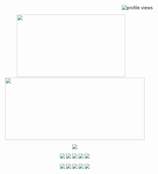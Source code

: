 
<p align="right">
  <img src="https://komarev.com/ghpvc/?username=Developer-Duck&label=Profile%20views&color=0e75b6&style=flat" alt="profile views" />
</p>

<p align="center" >
  <img src="https://github-readme-stats.vercel.app/api/top-langs/?username=Developer-Duck&layout=compact&langs_count=8&theme=tokyonight" 
       style="height: 200px; width: 350px;" />
  &nbsp;&nbsp;&nbsp;&nbsp;&nbsp;
  <img src="https://github-readme-stats.vercel.app/api?username=Developer-Duck&show_icons=true&theme=tokyonight" 
       style="height: 200px; width: 450px;" />
</p>
<p align="center" margin="-20 10 -20 10">
  <img src="https://github-readme-activity-graph.vercel.app/graph?username=Developer-Duck&theme=tokyo-night&area=true" />
</p>

<p align="center">
  <img src="https://img.shields.io/badge/HTML5-E34F26?style=for-the-badge&logo=html5&logoColor=white"/>
  <img src="https://img.shields.io/badge/CSS3-1572B6?style=for-the-badge&logo=css3&logoColor=white"/>
  <img src="https://img.shields.io/badge/JavaScript-F7DF1E?style=for-the-badge&logo=javascript&logoColor=black"/>
  <img src="https://img.shields.io/badge/React-20232A?style=for-the-badge&logo=react&logoColor=61DAFB"/>
  <img src="https://img.shields.io/badge/WPF-512BD4?style=for-the-badge&logo=.net&logoColor=white"/>
</p>
<p align="center">
  <img src="https://img.shields.io/badge/OpenCV-5C3EE8?style=for-the-badge&logo=opencv&logoColor=white"/>
  <img src="https://img.shields.io/badge/YOLO-000000?style=for-the-badge&logoColor=white"/>
  <img src="https://img.shields.io/badge/PyQt5-41CD52?style=for-the-badge&logo=qt&logoColor=white"/>
  <img src="https://img.shields.io/badge/Python-3776AB?style=for-the-badge&logo=python&logoColor=white"/>
  <img src="https://img.shields.io/badge/C%23-239120?style=for-the-badge&logo=c-sharp&logoColor=white"/>
</p>
